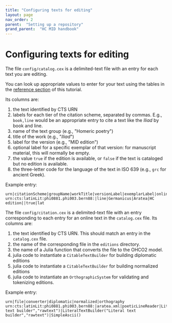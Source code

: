 ```yaml
---
title: "Configuring texts for editing"
layout: page
nav_order: 2
parent:  "Setting up a repository"
grand_parent:  "HC MID handbook"
---
```





# Configuring texts for editing


The file `config/catalog.cex` is a delimited-text file with an entry for each text you are editing.  

You can look up appropriate values to enter for your text using the tables in the [reference section](../../reference/) of this tutorial.

Its columns are:

1. the text identified by CTS URN
2. labels for each tier of the citation scheme, separated by commas. E.g., `book,line` would be an appropriate entry to cite a text like the *Iliad* by book and line.  
3. name of the text group (e.g., "Homeric poetry")
4. title of the work (e.g., "*Iliad*")
5. label for the version (e.g., "MID edition")
6. optional label for  a specific exemplar of that version:  for manuscript material, this will normally be empty.  
7. the value `true` if the edition is available, or `false` if the text is cataloged but no edition is available.  
8. the three-letter code for the language of the text in ISO 639 (e.g., `grc` for ancient Greek).

Example entry:

```
urn|citationScheme|groupName|workTitle|versionLabel|exemplarLabel|online|language
urn:cts:latinLit:phi0881.phi003.bern88:|line|Germanicus|Aratea|HC edition||true|lat
```

The file `config/citation.cex` is a delimited-text file with an entry corresponding to each entry for an online text in the `catalog.cex` file.  Its columns are:

1. the text identified by CTS URN.  This should match an entry in the `catalog.cex` file.
2. the name of the corresponding file in the `editions` directory.
3. the name of a Julia function that converts the file to the OHCO2 model.
4. julia code to instantiate a `CitableTextBuilder` for building diplomatic editions
5. julia code to instantiate a `CitableTextBuilder` for building normalized editions
6. julia code to instantiate an `OrthographicSystem` for validating and tokenizing editions.


Example entry:

```
urn|file|converter|diplomatic|normalized|orthography
urn:cts:latinLit:phi0881.phi003.bern88:|aratea.xml|poeticLineReader|LiteralTextBuilder("Literal text builder","rawtext")|LiteralTextBuilder("Literal text builder","rawtext")|SimpleAscii()
```
